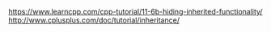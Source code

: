 https://www.learncpp.com/cpp-tutorial/11-6b-hiding-inherited-functionality/
http://www.cplusplus.com/doc/tutorial/inheritance/
